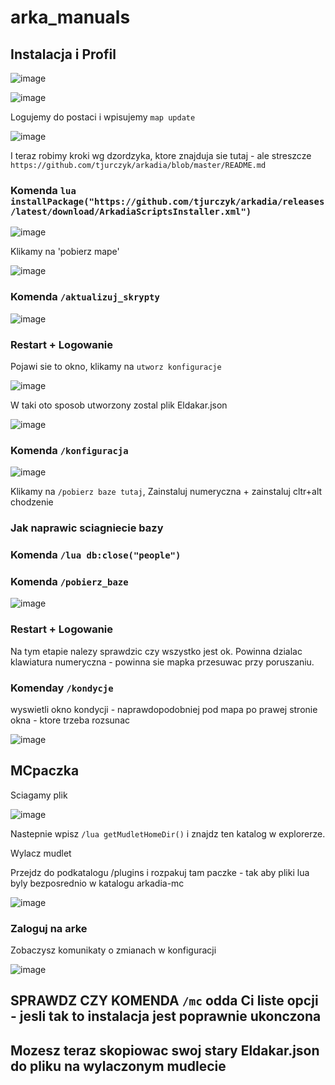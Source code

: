 # arka_manuals

## Instalacja i Profil

![image](https://github.com/user-attachments/assets/0e8eeab1-a114-4381-b88e-577df5b5a225)

![image](https://github.com/user-attachments/assets/aeba1710-d0e4-4bd6-abd6-1d9bdd14c18e)

Logujemy do postaci i wpisujemy `map update`

![image](https://github.com/user-attachments/assets/8acfb2d2-b6b1-4fdd-b790-e3def6b56e4a)

I teraz robimy kroki wg dzordzyka, ktore znajduja sie tutaj - ale streszcze `https://github.com/tjurczyk/arkadia/blob/master/README.md`

### Komenda `lua installPackage("https://github.com/tjurczyk/arkadia/releases/latest/download/ArkadiaScriptsInstaller.xml")`

![image](https://github.com/user-attachments/assets/c33f31f8-740e-4eca-8adf-8d35b5dfaf03)

Klikamy na 'pobierz mape'

![image](https://github.com/user-attachments/assets/738a50ae-f811-45a8-ae8a-83a141234617)

### Komenda `/aktualizuj_skrypty`

![image](https://github.com/user-attachments/assets/bfafe480-aabf-4ed0-9ddf-b42bc4ffdc66)

### Restart + Logowanie

Pojawi sie to okno, klikamy na `utworz konfiguracje`

![image](https://github.com/user-attachments/assets/1efabfa4-2c9f-42a7-8555-b69cadac85b3)

W taki oto sposob utworzony zostal plik Eldakar.json

![image](https://github.com/user-attachments/assets/82e74cf2-99ae-4557-b229-d22d3292c1fa)

### Komenda `/konfiguracja`

![image](https://github.com/user-attachments/assets/7aa7b299-d6bb-4c8b-81a9-ca72c9c3c576)

Klikamy na `/pobierz baze tutaj`, Zainstaluj numeryczna + zainstaluj cltr+alt chodzenie

### Jak naprawic sciagniecie bazy

### Komenda `/lua db:close("people")`
### Komenda `/pobierz_baze`

![image](https://github.com/user-attachments/assets/0aaaeedc-44ea-4574-b7de-dad0a69f5ab6)


### Restart + Logowanie 

Na tym etapie nalezy sprawdzic czy wszystko jest ok. Powinna dzialac klawiatura numeryczna - powinna sie mapka przesuwac przy poruszaniu.

### Komenday `/kondycje` 

wyswietli okno kondycji - naprawdopodobniej pod mapa po prawej stronie okna - ktore trzeba rozsunac

![image](https://github.com/user-attachments/assets/3e4a6fd4-b824-4c47-bd20-8390e689c686)

## MCpaczka

Sciagamy plik

![image](https://github.com/user-attachments/assets/85dfb1ac-5b7e-4dff-801e-4f54a86d8759)

Nastepnie wpisz `/lua getMudletHomeDir()` i znajdz ten katalog w explorerze.

Wylacz mudlet

Przejdz do podkatalogu /plugins i rozpakuj tam paczke - tak aby pliki lua byly bezposrednio w katalogu arkadia-mc

![image](https://github.com/user-attachments/assets/dfa88f78-6d54-4773-b434-e4433179c60d)

### Zaloguj na arke

Zobaczysz komunikaty o zmianach w konfiguracji

![image](https://github.com/user-attachments/assets/343dd29d-14cc-48a3-b7fe-c9f40a7510db)

## SPRAWDZ CZY KOMENDA `/mc` odda Ci liste opcji - jesli tak to instalacja jest poprawnie ukonczona

## Mozesz teraz skopiowac swoj stary Eldakar.json do pliku na wylaczonym mudlecie



